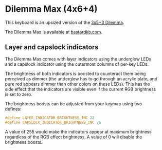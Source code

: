 # Dilemma Max (4x6+4)
This keyboard is an upsized version of the [3x5+3 Dilemma](../3x5_3/).

The Dilemma Max is available at [bastardkb.com](https://bastardkb.com).

## Layer and capslock indicators
The Dilemma Max comes with layer indicators using the underglow LEDs and a capslock indicator using the outermost columns of per-key LEDs.

The brightness of both indicators is boosted to counteract them being perceived as dimmer (the underglow has to go through an acrylic plate, and pure red appears dimmer than other colors on these LEDs). This has the side effect that the indicators are visible even if the current RGB brightness is set to zero.

The brightness boosts can be adjusted from your keymap using two defines:
```c
#define LAYER_INDICATOR_BRIGHTNESS_INC 22
#define CAPSLOCK_INDICATOR_BRIGHTNESS_INC 76
```

A value of 255 would make the indicators appear at maximum brightness regardless of the RGB effect brightness. A value of 0 will disable the brightness boosts.
